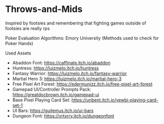 # Throws-and-Mids
Inspired by footsies and remembering that fighting games outside of footsies are really rps

Poker Evaluation Algorithms: Emory University (Methods used to check for Poker Hands)

Used Assets
- Abaddon Font: https://caffinate.itch.io/abaddon
- Huntress: https://luizmelo.itch.io/huntress
- Fantasy Warrior: https://luizmelo.itch.io/fantasy-warrior
- Martial Hero 3: https://luizmelo.itch.io/martial-hero-3
- Free Pixel Art Forest: https://edermunizz.itch.io/free-pixel-art-forest
- Gamepad UI/Controller Prompts Pack: https://greatdocbrown.itch.io/gamepad-ui 
- Base Pixel Playing Card Set: https://unbent.itch.io/yewbi-playing-card-set-1
- UI Bars: https://guilemus.itch.io/ui-bars
- Dungeon Font: https://vrtxrry.itch.io/dungeonfont